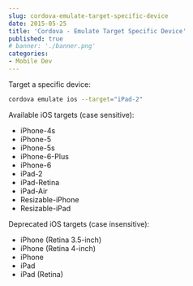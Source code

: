```yaml
---
slug: cordova-emulate-target-specific-device
date: 2015-05-25
title: 'Cordova - Emulate Target Specific Device'
published: true
# banner: './banner.png'
categories:
- Mobile Dev
---
```


Target a specific device:

```bash
cordova emulate ios --target="iPad-2"
```

Available iOS targets (case sensitive):

- iPhone-4s
- iPhone-5
- iPhone-5s
- iPhone-6-Plus
- iPhone-6
- iPad-2
- iPad-Retina
- iPad-Air
- Resizable-iPhone
- Resizable-iPad

Deprecated iOS targets (case insensitive):

- iPhone (Retina 3.5-inch)
- iPhone (Retina 4-inch)
- iPhone
- iPad
- iPad (Retina)
